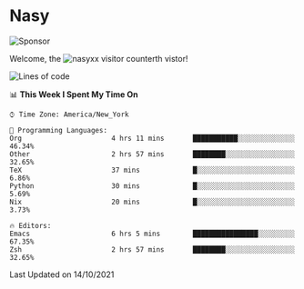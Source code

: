 # Nasy

<!--
<p align="center">
<img height="200" src="https://github-readme-stats.vercel.app/api?username=nasyxx&count_private=true&show_icons=true&theme=dracula&include_all_commits=true"/>
<img height="200" src="https://github-readme-stats.vercel.app/api/top-langs/?username=nasyxx&theme=dracula&hide=html,jupyter+notebook&count_private=true&show_icons=true"/>
</p>

  
----------------
-->

![Sponsor](https://img.shields.io/static/v1.svg?label=Sponsor&message=%E2%9D%A4&logo=GitHub&style=flat&color=pink)
 
Welcome, the ![nasyxx visitor counter](https://count.getloli.com/get/@nasyxx?theme=rule34)th vistor!
 
<!--START_SECTION:waka-->
![Lines of code](https://img.shields.io/badge/From%20Hello%20World%20I%27ve%20Written-5.4%20million%20lines%20of%20code-blue)

📊 **This Week I Spent My Time On** 

```text
⌚︎ Time Zone: America/New_York

💬 Programming Languages: 
Org                      4 hrs 11 mins       ███████████░░░░░░░░░░░░░░   46.34% 
Other                    2 hrs 57 mins       ████████░░░░░░░░░░░░░░░░░   32.65% 
TeX                      37 mins             █░░░░░░░░░░░░░░░░░░░░░░░░   6.86% 
Python                   30 mins             █░░░░░░░░░░░░░░░░░░░░░░░░   5.69% 
Nix                      20 mins             █░░░░░░░░░░░░░░░░░░░░░░░░   3.73%

🔥 Editors: 
Emacs                    6 hrs 5 mins        ████████████████░░░░░░░░░   67.35% 
Zsh                      2 hrs 57 mins       ████████░░░░░░░░░░░░░░░░░   32.65%

```


 Last Updated on 14/10/2021
<!--END_SECTION:waka-->

<!-- ![visitors](https://visitor-badge.laobi.icu/badge?page_id=nasyxx.nasyxx) -->
